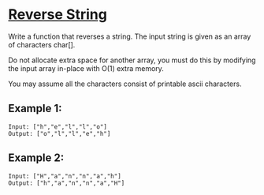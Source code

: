 # [Reverse String](https://leetcode.com/problems/reverse-string/)

Write a function that reverses a string. The input string is given as an array of characters char[].

Do not allocate extra space for another array, you must do this by modifying the input array in-place with O(1) extra memory.

You may assume all the characters consist of printable ascii characters.

 

## Example 1:
```
Input: ["h","e","l","l","o"]
Output: ["o","l","l","e","h"]
```
## Example 2:
```
Input: ["H","a","n","n","a","h"]
Output: ["h","a","n","n","a","H"]
```

